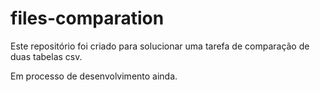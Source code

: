 # files-comparation

Este repositório foi criado para solucionar uma tarefa de comparação de duas tabelas csv.

Em processo de desenvolvimento ainda.
